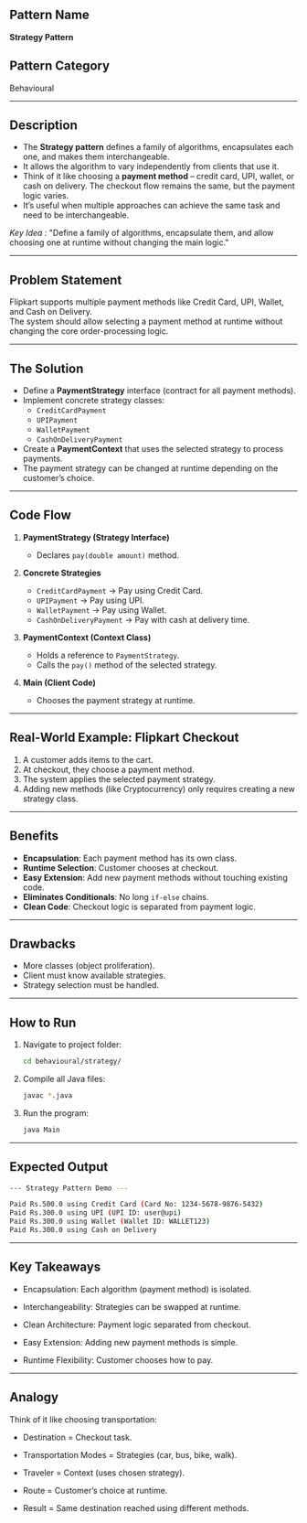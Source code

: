 ## Pattern Name
**Strategy Pattern**

## Pattern Category
Behavioural

---

## Description
- The **Strategy pattern** defines a family of algorithms, encapsulates each one, and makes them interchangeable.  
- It allows the algorithm to vary independently from clients that use it.  
- Think of it like choosing a **payment method** – credit card, UPI, wallet, or cash on delivery. The checkout flow remains the same, but the payment logic varies.  
- It’s useful when multiple approaches can achieve the same task and need to be interchangeable. 

*Key Idea :*
"Define a family of algorithms, encapsulate them, and allow choosing one at runtime without changing the main logic."

---

## Problem Statement 
Flipkart supports multiple payment methods like Credit Card, UPI, Wallet, and Cash on Delivery.  
The system should allow selecting a payment method at runtime without changing the core order-processing logic.

---

## The Solution
- Define a **PaymentStrategy** interface (contract for all payment methods).  
- Implement concrete strategy classes:  
  - `CreditCardPayment`  
  - `UPIPayment`  
  - `WalletPayment`  
  - `CashOnDeliveryPayment`  
- Create a **PaymentContext** that uses the selected strategy to process payments.  
- The payment strategy can be changed at runtime depending on the customer’s choice.  

---

## Code Flow

1. **PaymentStrategy (Strategy Interface)**  
   - Declares `pay(double amount)` method.  

2. **Concrete Strategies**  
   - `CreditCardPayment` → Pay using Credit Card.  
   - `UPIPayment` → Pay using UPI.  
   - `WalletPayment` → Pay using Wallet.  
   - `CashOnDeliveryPayment` → Pay with cash at delivery time.  

3. **PaymentContext (Context Class)**  
   - Holds a reference to `PaymentStrategy`.  
   - Calls the `pay()` method of the selected strategy.  

4. **Main (Client Code)**  
   - Chooses the payment strategy at runtime.  

---

## Real-World Example: Flipkart Checkout
1. A customer adds items to the cart.  
2. At checkout, they choose a payment method.  
3. The system applies the selected payment strategy.  
4. Adding new methods (like Cryptocurrency) only requires creating a new strategy class.  

---

## Benefits
- **Encapsulation**: Each payment method has its own class.  
- **Runtime Selection**: Customer chooses at checkout.  
- **Easy Extension**: Add new payment methods without touching existing code.  
- **Eliminates Conditionals**: No long `if-else` chains.  
- **Clean Code**: Checkout logic is separated from payment logic.  

---

## Drawbacks
- More classes (object proliferation).  
- Client must know available strategies.  
- Strategy selection must be handled.  

---

## How to Run

1. Navigate to project folder:
   ```bash
   cd behavioural/strategy/
   ```

2. Compile all Java files:
   ```bash
   javac *.java
   ```

3. Run the program:
   ```bash
   java Main
   ```
---

## Expected Output

```sh
--- Strategy Pattern Demo ---

Paid Rs.500.0 using Credit Card (Card No: 1234-5678-9876-5432)
Paid Rs.300.0 using UPI (UPI ID: user@upi)
Paid Rs.300.0 using Wallet (Wallet ID: WALLET123)
Paid Rs.300.0 using Cash on Delivery
```
---

## Key Takeaways

- Encapsulation: Each algorithm (payment method) is isolated.

- Interchangeability: Strategies can be swapped at runtime.

- Clean Architecture: Payment logic separated from checkout.

- Easy Extension: Adding new payment methods is simple.

- Runtime Flexibility: Customer chooses how to pay.

---

## Analogy

Think of it like choosing transportation:

- Destination = Checkout task.

- Transportation Modes = Strategies (car, bus, bike, walk).

- Traveler = Context (uses chosen strategy).

- Route = Customer’s choice at runtime.

- Result = Same destination reached using different methods.

